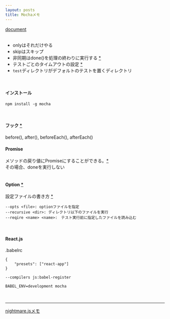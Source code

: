 ```yaml
---
layout: posts
title: Mochaメモ 
---
```

[document](https://mochajs.org/)  
<br>

* onlyはそれだけやる  
* skipはスキップ  
* 非同期はdone()を処理の終わりに実行する [\*](https://mochajs.org/#asynchronous-code)
* テストごとのタイムアウトの設定 [\*](https://mochajs.org/#timeouts)
* `test`ディレクトリがデフォルトのテストを置くディレクトリ
<br>

#### インストール

```
npm install -g mocha
```
<br>

#### フック [\*](https://mochajs.org/#hooks)

before(), after(), beforeEach(), afterEach()
<br>

#### Promise

メソッドの戻り値にPromiseにすることができる。[\*](https://mochajs.org/#working-with-promises)  
その場合、doneを実行しない  
<br>

#### Option [\*](https://mochajs.org/#usage)  

設定ファイルの書き方 [\*](https://mochajs.org/#mochaopts)

```
--opts <file>: optionファイルを指定  
--recursive <dir>: ディレクトリ以下のファイルを実行
--reqire <name> <name>:　テスト実行前に指定したファイルを読み込む
```
<br>

#### React.js

.babelrc

```
{
    "presets": ["react-app"]
}
```

```
--compilers js:babel-register
```

```
BABEL_ENV=development mocha
```

<br>

<hr>

[nightmare.jsメモ](/2016/09/23/nightmarejs.html)
